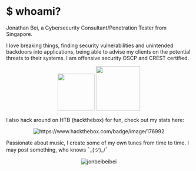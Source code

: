 # $ whoami?

Jonathan Bei, a Cybersecurity Consultant/Penetration Tester from Singapore.

I love breaking things, finding security vulnerabilities and unintended backdoors into applications, being able to advise my clients on the potential threats to their systems. I am offensive security OSCP and CREST certified. 

 <div style="text-align:center"; class="parent">
        <img class="half-page-image" src="https://raw.githubusercontent.com/jonbeibeibei/jonbeibeibei-site/master/docs/PWK-OSCP-badge.png" width="100">
        <img class="half-page-image" src="https://raw.githubusercontent.com/jonbeibeibei/jonbeibeibei-site/master/docs/crest.png" width="120">
</div>

I also hack around on HTB (hackthebox) for fun, check out my stats here: 
<p align="center"> <img src="https://www.hackthebox.com/badge/image/176992" alt="https://www.hackthebox.com/badge/image/176992" />
  
Passionate about music, I create some of my own tunes from time to time. I may post something, who knows ¯\_(ツ)_/¯

<p align="center"> <img src="https://github-readme-stats.vercel.app/api?username=jonbeibeibei&show_icons=true&theme=gruvbox&count_private=true" alt="jonbeibeibei" />
